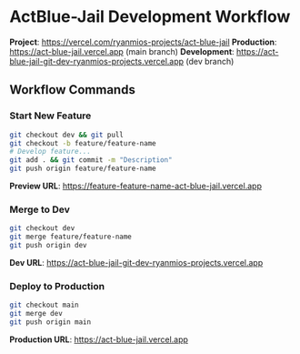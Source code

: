 # ActBlue-Jail Development Workflow

**Project**: https://vercel.com/ryanmios-projects/act-blue-jail
**Production**: https://act-blue-jail.vercel.app (main branch)
**Development**: https://act-blue-jail-git-dev-ryanmios-projects.vercel.app (dev branch)

## Workflow Commands

### Start New Feature
```bash
git checkout dev && git pull
git checkout -b feature/feature-name
# Develop feature...
git add . && git commit -m "Description"
git push origin feature/feature-name
```
**Preview URL**: https://feature-feature-name-act-blue-jail.vercel.app

### Merge to Dev
```bash
git checkout dev
git merge feature/feature-name
git push origin dev
```
**Dev URL**: https://act-blue-jail-git-dev-ryanmios-projects.vercel.app

### Deploy to Production
```bash
git checkout main
git merge dev
git push origin main
```
**Production URL**: https://act-blue-jail.vercel.app